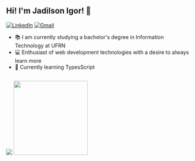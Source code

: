 ## Hi! I'm Jadilson Igor! 👋


[![LinkedIn](https://img.shields.io/badge/LinkedIn-0077B5?style=for-the-badge&logo=linkedin&logoColor=white)](https://www.linkedin.com/in/jadilsonigor/)
[![Gmail](https://img.shields.io/badge/Gmail-ce3d37?style=for-the-badge&logo=gmail&logoColor=white)](mailto:jadilsonigor@gmail.com)

<ul> 
  <li>📚 I am currently studying a bachelor's degree in Information Technology at UFRN</li>
  <li>💻 Enthusiast of web development technologies with a desire to always learn more</li>
  <li>📘 Currently learning TypesScript</li>
</ul>

##

<!-- <img src="https://github-readme-stats.vercel.app/api?username=Jahomme&show_icons=true&theme=radical"> -->
<img src="https://github-readme-stats.vercel.app/api/top-langs/?username=Jahomme&size_weight=0.5&count_weight=0.5&theme=radical&layout=compact">
<img height="200em" src="https://github-readme-stats.vercel.app/api?username=Jahomme&show_icons=true&theme=radical" />



